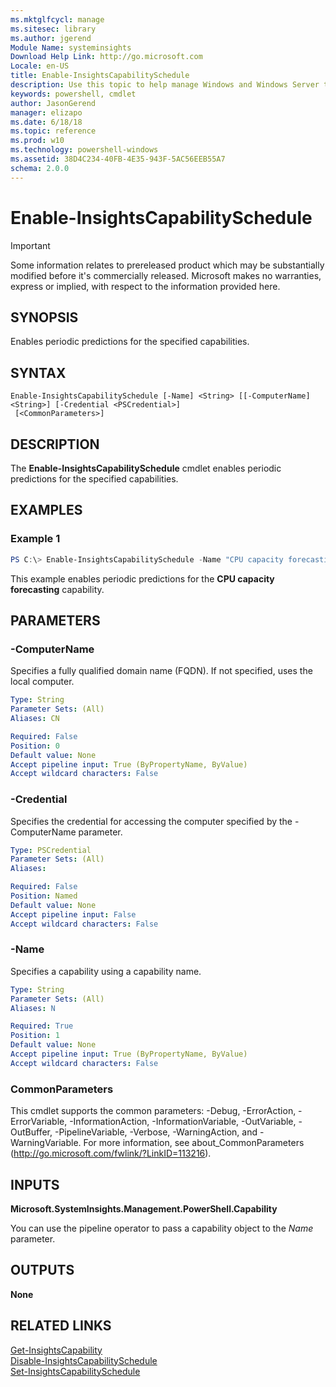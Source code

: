 ```yaml
---
ms.mktglfcycl: manage
ms.sitesec: library
ms.author: jgerend
Module Name: systeminsights
Download Help Link: http://go.microsoft.com
Locale: en-US
title: Enable-InsightsCapabilitySchedule
description: Use this topic to help manage Windows and Windows Server technologies with Windows PowerShell.
keywords: powershell, cmdlet
author: JasonGerend
manager: elizapo
ms.date: 6/18/18
ms.topic: reference
ms.prod: w10
ms.technology: powershell-windows
ms.assetid: 38D4C234-40FB-4E35-943F-5AC56EEB55A7
schema: 2.0.0
---
```


# Enable-InsightsCapabilitySchedule

>[!IMPORTANT]
>Some information relates to prereleased product which may be substantially modified before it's commercially released. Microsoft makes no warranties, express or implied, with respect to the information provided here.

## SYNOPSIS
Enables periodic predictions for the specified capabilities.

## SYNTAX

```
Enable-InsightsCapabilitySchedule [-Name] <String> [[-ComputerName] <String>] [-Credential <PSCredential>]
 [<CommonParameters>]
```

## DESCRIPTION
The **Enable-InsightsCapabilitySchedule** cmdlet enables periodic predictions for the specified capabilities.

## EXAMPLES

### Example 1
```powershell
PS C:\> Enable-InsightsCapabilitySchedule -Name "CPU capacity forecasting"
```

This example enables periodic predictions for the **CPU capacity forecasting** capability.

## PARAMETERS

### -ComputerName
Specifies a fully qualified domain name (FQDN). If not specified, uses the local computer.

```yaml
Type: String
Parameter Sets: (All)
Aliases: CN

Required: False
Position: 0
Default value: None
Accept pipeline input: True (ByPropertyName, ByValue)
Accept wildcard characters: False
```

### -Credential
Specifies the credential for accessing the computer specified by the -ComputerName parameter.

```yaml
Type: PSCredential
Parameter Sets: (All)
Aliases:

Required: False
Position: Named
Default value: None
Accept pipeline input: False
Accept wildcard characters: False
```

### -Name
Specifies a capability using a capability name. 

```yaml
Type: String
Parameter Sets: (All)
Aliases: N

Required: True
Position: 1
Default value: None
Accept pipeline input: True (ByPropertyName, ByValue)
Accept wildcard characters: False
```

### CommonParameters
This cmdlet supports the common parameters: -Debug, -ErrorAction, -ErrorVariable, -InformationAction, -InformationVariable, -OutVariable, -OutBuffer, -PipelineVariable, -Verbose, -WarningAction, and -WarningVariable.
For more information, see about_CommonParameters (http://go.microsoft.com/fwlink/?LinkID=113216).

## INPUTS

**Microsoft.SystemInsights.Management.PowerShell.Capability**

You can use the pipeline operator to pass a capability object to the *Name* parameter.

## OUTPUTS
**None**

## RELATED LINKS
[Get-InsightsCapability](get-insightscapability.md)<br>
[Disable-InsightsCapabilitySchedule](disable-insightscapabilityschedule.md)<br>
[Set-InsightsCapabilitySchedule](set-insightscapabilityschedule.md)
